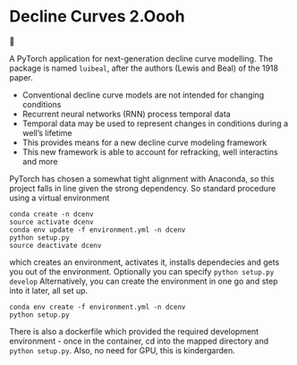 # Decline Curves 2.Oooh

:construction:

A PyTorch application for next-generation decline curve modelling. The package is named `luibeal`, after the authors (Lewis and Beal) of the 1918 paper.

- Conventional decline curve models are not intended for changing conditions
- Recurrent neural networks (RNN) process temporal data
- Temporal data may be used to represent changes in conditions during a well’s lifetime
- This provides means for a new decline curve modeling framework
- This new framework is able to account for refracking, well interactins and more

PyTorch has chosen a somewhat tight alignment with Anaconda, so this project falls in line given the strong dependency. So standard procedure using a virtual environment
```
conda create -n dcenv
source activate dcenv
conda env update -f environment.yml -n dcenv
python setup.py
source deactivate dcenv
```
which creates an environment, activates it, installs dependecies and gets you out of the environment. Optionally you can specify `python setup.py develop` Alternatively, you can create the environment in one go and step into it later, all set up.
```
conda env create -f environment.yml -n dcenv
python setup.py
```
There is also a dockerfile which provided the required development environment - once in the container, cd into the mapped directory and `python setup.py`. Also, no need for GPU, this is kindergarden.
